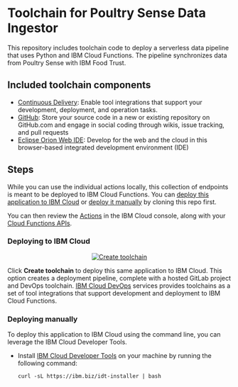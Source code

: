 # Toolchain for Poultry Sense Data Ingestor

This repository includes toolchain code to deploy a serverless data pipeline that uses Python and IBM Cloud Functions. The pipeline synchronizes data from Poultry Sense with IBM Food Trust. 

## Included toolchain components

* [Continuous Delivery](https://cloud.ibm.com/catalog/services/continuous-delivery): Enable tool integrations that support your development, deployment, and operation tasks.
* [GitHub](https://github.com/about): Store your source code in a new or existing repository on GitHub.com and engage in 
social coding through wikis, issue tracking, and pull requests
* [Eclipse Orion Web IDE](https://projects.eclipse.org/projects/ecd.orion): Develop for the web and the cloud in this browser-based integrated development environment (IDE)

## Steps

While you can use the individual actions locally, this collection of endpoints is meant to be deployed to IBM Cloud Functions. You can [deploy this application to IBM Cloud](#deploying-to-ibm-cloud) or [deploy it manually](#deploying-manually) by cloning this repo first.  

You can then review the [Actions](https://cloud.ibm.com/functions/actions) in the IBM Cloud console, along with your [Cloud Functions APIs](https://cloud.ibm.com/functions/apimanagement).

### Deploying to IBM Cloud

<p align="center">
    <a href="https://cloud.ibm.com/devops/setup/deploy?repository=https%3A%2F%2Fgithub.com%2Fsberajaw%2Fpoultrysense-bts-ingest-toolchain&branch=main">
    <img src="https://cloud.ibm.com/devops/graphics/create_toolchain_button.png" alt="Create toolchain">
    </a>
</p>

Click **Create toolchain** to deploy this same application to IBM Cloud. This option creates a deployment pipeline, complete with a hosted GitLab project and DevOps toolchain. [IBM Cloud DevOps](https://www.ibm.com/cloud/devops) services provides toolchains as a set of tool integrations that support development and deployment to IBM Cloud Functions. 

### Deploying manually 

To deploy this application to IBM Cloud using the command line, you can leverage the IBM Cloud Developer Tools.

* Install [IBM Cloud Developer Tools](https://cloud.ibm.com/docs/cli?topic=cloud-cli-getting-started) on your machine by running the following command:
  ```
  curl -sL https://ibm.biz/idt-installer | bash
  ```